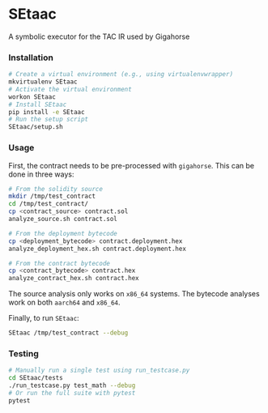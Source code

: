 # SEtaac

A symbolic executor for the TAC IR used by Gigahorse

### Installation
```bash
# Create a virtual environment (e.g., using virtualenvwrapper)
mkvirtualenv SEtaac
# Activate the virtual environment
workon SEtaac
# Install SEtaac
pip install -e SEtaac
# Run the setup script 
SEtaac/setup.sh
```

### Usage
First, the contract needs to be pre-processed with `gigahorse`. This can be done in three ways:
```bash
# From the solidity source
mkdir /tmp/test_contract
cd /tmp/test_contract/
cp <contract_source> contract.sol
analyze_source.sh contract.sol

# From the deployment bytecode
cp <deployment_bytecode> contract.deployment.hex
analyze_deployment_hex.sh contract.deployment.hex

# From the contract bytecode
cp <contract_bytecode> contract.hex
analyze_contract_hex.sh contract.hex
```

The source analysis only works on `x86_64` systems. The bytecode analyses work on both `aarch64` and `x86_64`. 

Finally, to run `SEtaac`:
```bash
SEtaac /tmp/test_contract --debug
```

### Testing
```bash
# Manually run a single test using run_testcase.py
cd SEtaac/tests
./run_testcase.py test_math --debug
# Or run the full suite with pytest
pytest
```